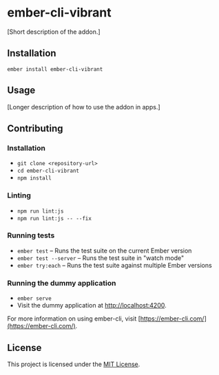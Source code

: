 ember-cli-vibrant
==============================================================================

[Short description of the addon.]

Installation
------------------------------------------------------------------------------

```
ember install ember-cli-vibrant
```


Usage
------------------------------------------------------------------------------

[Longer description of how to use the addon in apps.]


Contributing
------------------------------------------------------------------------------

### Installation

* `git clone <repository-url>`
* `cd ember-cli-vibrant`
* `npm install`

### Linting

* `npm run lint:js`
* `npm run lint:js -- --fix`

### Running tests

* `ember test` – Runs the test suite on the current Ember version
* `ember test --server` – Runs the test suite in "watch mode"
* `ember try:each` – Runs the test suite against multiple Ember versions

### Running the dummy application

* `ember serve`
* Visit the dummy application at [http://localhost:4200](http://localhost:4200).

For more information on using ember-cli, visit [https://ember-cli.com/](https://ember-cli.com/).

License
------------------------------------------------------------------------------

This project is licensed under the [MIT License](LICENSE.md).
